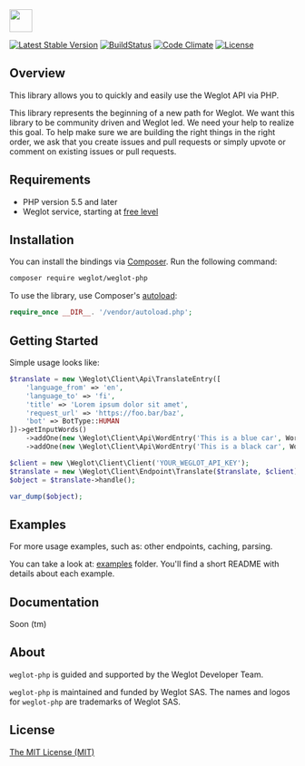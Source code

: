 <!-- logo -->
<img src="https://cdn.weglot.com/logo/logo-hor.png" height="40" />

<!-- tags -->
[![Latest Stable Version](https://poser.pugx.org/weglot/weglot-php/v/stable)](https://packagist.org/packages/weglot/weglot-php)
[![BuildStatus](https://travis-ci.org/weglot/weglot-php.svg?branch=master)](https://travis-ci.org/weglot/weglot-php)
[![Code Climate](https://codeclimate.com/github/weglot/weglot-php/badges/gpa.svg)](https://codeclimate.com/github/weglot/weglot-php)
[![License](https://poser.pugx.org/weglot/weglot-php/license)](https://packagist.org/packages/weglot/weglot-php)

## Overview
This library allows you to quickly and easily use the Weglot API via PHP.

This library represents the beginning of a new path for Weglot. We want this library to be community driven and Weglot led. We need your help to realize this goal. To help make sure we are building the right things in the right order, we ask that you create issues and pull requests or simply upvote or comment on existing issues or pull requests.

## Requirements
- PHP version 5.5 and later
- Weglot service, starting at [free level](https://dashboard.weglot.com/register)

## Installation
You can install the bindings via [Composer](https://getcomposer.org/). Run the following command:

```bash
composer require weglot/weglot-php
```

To use the library, use Composer's [autoload](https://getcomposer.org/doc/01-basic-usage.md#autoloading):

```php
require_once __DIR__. '/vendor/autoload.php';
```

## Getting Started

Simple usage looks like:

```php
$translate = new \Weglot\Client\Api\TranslateEntry([
    'language_from' => 'en',
    'language_to' => 'fi',
    'title' => 'Lorem ipsum dolor sit amet',
    'request_url' => 'https://foo.bar/baz',
    'bot' => BotType::HUMAN
])->getInputWords()
    ->addOne(new \Weglot\Client\Api\WordEntry('This is a blue car', WordType::TEXT))
    ->addOne(new \Weglot\Client\Api\WordEntry('This is a black car', WordType::TEXT));

$client = new \Weglot\Client\Client('YOUR_WEGLOT_API_KEY');
$translate = new \Weglot\Client\Endpoint\Translate($translate, $client);
$object = $translate->handle();

var_dump($object);
```

## Examples

For more usage examples, such as: other endpoints, caching, parsing.

You can take a look at: [examples](./examples) folder. You'll find a short README with details about each example.

## Documentation

Soon (tm)

## About
`weglot-php` is guided and supported by the Weglot Developer Team.

`weglot-php` is maintained and funded by Weglot SAS. 
The names and logos for `weglot-php` are trademarks of Weglot SAS.

## License
[The MIT License (MIT)](LICENSE.txt)
